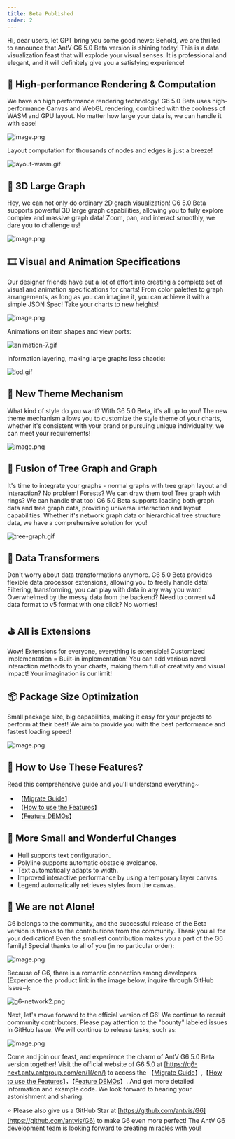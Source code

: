 ```yaml
---
title: Beta Published
order: 2
---
```


Hi, dear users, let GPT bring you some good news:
Behold, we are thrilled to announce that AntV G6 5.0 Beta version is shining today! This is a data visualization feast that will explode your visual senses. It is professional and elegant, and it will definitely give you a satisfying experience!

## 🚀 High-performance Rendering & Computation

We have an high performance rendering technology! G6 5.0 Beta uses high-performance Canvas and WebGL rendering, combined with the coolness of WASM and GPU layout. No matter how large your data is, we can handle it with ease!

![image.png](https://mdn.alipayobjects.com/huamei_qa8qxu/afts/img/A*NUFVRqAJv6QAAAAAAAAAAAAADmJ7AQ/original)

Layout computation for thousands of nodes and edges is just a breeze!

![layout-wasm.gif](https://mdn.alipayobjects.com/huamei_qa8qxu/afts/img/A*tG8ZTaaeeFMAAAAAAAAAAAAADmJ7AQ/original)

## 🌠 3D Large Graph

Hey, we can not only do ordinary 2D graph visualization! G6 5.0 Beta supports powerful 3D large graph capabilities, allowing you to fully explore complex and massive graph data! Zoom, pan, and interact smoothly, we dare you to challenge us!

![image.png](https://mdn.alipayobjects.com/huamei_qa8qxu/afts/img/A*3hOPToWw9NsAAAAAAAAAAAAADmJ7AQ/original)

## 🎞 Visual and Animation Specifications

Our designer friends have put a lot of effort into creating a complete set of visual and animation specifications for charts! From color palettes to graph arrangements, as long as you can imagine it, you can achieve it with a simple JSON Spec! Take your charts to new heights!

![image.png](https://mdn.alipayobjects.com/huamei_qa8qxu/afts/img/A*48CQRI81wjAAAAAAAAAAAAAADmJ7AQ/original)

Animations on item shapes and view ports:

![animation-7.gif](https://mdn.alipayobjects.com/huamei_qa8qxu/afts/img/A*NJLgR5H104gAAAAAAAAAAAAADmJ7AQ/original)

Information layering, making large graphs less chaotic:

![lod.gif](https://mdn.alipayobjects.com/huamei_qa8qxu/afts/img/A*vRH-TZU93PcAAAAAAAAAAAAADmJ7AQ/original)

## 🎨 New Theme Mechanism

What kind of style do you want? With G6 5.0 Beta, it's all up to you! The new theme mechanism allows you to customize the style theme of your charts, whether it's consistent with your brand or pursuing unique individuality, we can meet your requirements!

![image.png](https://mdn.alipayobjects.com/huamei_qa8qxu/afts/img/A*XVd6S62Pl_YAAAAAAAAAAAAADmJ7AQ/original)

## 🎄 Fusion of Tree Graph and Graph

It's time to integrate your graphs - normal graphs with tree graph layout and interaction? No problem! Forests? We can draw them too! Tree graph with rings? We can handle that too!
G6 5.0 Beta supports loading both graph data and tree graph data, providing universal interaction and layout capabilities. Whether it's network graph data or hierarchical tree structure data, we have a comprehensive solution for you!

![tree-graph.gif](https://mdn.alipayobjects.com/huamei_qa8qxu/afts/img/A*TvNWRIOISrQAAAAAAAAAAAAADmJ7AQ/original)

## 🤖 Data Transformers

Don't worry about data transformations anymore. G6 5.0 Beta provides flexible data processor extensions, allowing you to freely handle data! Filtering, transforming, you can play with data in any way you want! Overwhelmed by the messy data from the backend? Need to convert v4 data format to v5 format with one click? No worries!

## ⛳️ All is Extensions

Wow! Extensions for everyone, everything is extensible! Customized implementation = Built-in implementation! You can add various novel interaction methods to your charts, making them full of creativity and visual impact! Your imagination is our limit!

## 📦 Package Size Optimization

Small package size, big capabilities, making it easy for your projects to perform at their best! We aim to provide you with the best performance and fastest loading speed!

![image.png](https://mdn.alipayobjects.com/huamei_qa8qxu/afts/img/A*PMfOQ4YOX1oAAAAAAAAAAAAADmJ7AQ/original)

## 🤔 How to Use These Features?

Read this comprehensive guide and you'll understand everything~

- 【[Migrate Guide](/en/manual/upgrade)】
- 【[How to use the Features](/en/manual/new-features)】
- 【[Feature DEMOs](/en/examples)】

## 🌸 More Small and Wonderful Changes

- Hull supports text configuration.
- Polyline supports automatic obstacle avoidance.
- Text automatically adapts to width.
- Improved interactive performance by using a temporary layer canvas.
- Legend automatically retrieves styles from the canvas.

## 💪 We are not Alone!

G6 belongs to the community, and the successful release of the Beta version is thanks to the contributions from the community. Thank you all for your dedication! Even the smallest contribution makes you a part of the G6 family! Special thanks to all of you (in no particular order):

![image.png](https://mdn.alipayobjects.com/huamei_qa8qxu/afts/img/A*qu7ZRozkD6UAAAAAAAAAAAAADmJ7AQ/original)

Because of G6, there is a romantic connection among developers (Experience the product link in the image below, inquire through GitHub Issue~):

![g6-network2.png](https://mdn.alipayobjects.com/huamei_qa8qxu/afts/img/A*QaDWQZOeAHEAAAAAAAAAAAAADmJ7AQ/original)

Next, let's move forward to the official version of G6! We continue to recruit community contributors. Please pay attention to the "bounty" labeled issues in GitHub Issue. We will continue to release tasks, such as:

![image.png](https://mdn.alipayobjects.com/huamei_qa8qxu/afts/img/A*VmUNR40RdmwAAAAAAAAAAAAADmJ7AQ/original)

Come and join our feast, and experience the charm of AntV G6 5.0 Beta version together! Visit the official website of G6 5.0 at [https://g6-next.antv.antgroup.com/en/](/en/) to access the 【[Migrate Guide](/en/manual/upgrade)】,【[How to use the Features](/en/manual/new-features)】，【[Feature DEMOs](/en/examples)】. And get more detailed information and example code. We look forward to hearing your astonishment and sharing.

⭐️ Please also give us a GitHub Star at [https://github.com/antvis/G6](https://github.com/antvis/G6) to make G6 even more perfect! The AntV G6 development team is looking forward to creating miracles with you!
